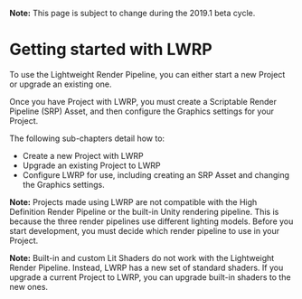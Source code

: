 **Note:** This page is subject to change during the 2019.1 beta cycle.

# Getting started with LWRP

To use the Lightweight Render Pipeline, you can either start a new Project or upgrade an existing one. 

Once you have Project with LWRP, you must create a Scriptable Render Pipeline (SRP) Asset, and then configure the Graphics settings for your Project.

The following sub-chapters detail how to:
- Create a new Project with LWRP
- Upgrade an existing Project to LWRP
- Configure LWRP for use, including creating an SRP Asset and changing the Graphics settings.

**Note:** Projects made using LWRP are not compatible with the High Definition Render Pipeline or the built-in Unity rendering pipeline. This is because the three render pipelines use different lighting models. Before you start development, you must decide which render pipeline to use in your Project. 

**Note:**  Built-in and custom Lit Shaders do not work with the Lightweight Render Pipeline. Instead, LWRP has a new set of standard shaders. If you upgrade a current Project to LWRP, you can upgrade built-in shaders to the new ones.
